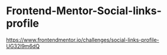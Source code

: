 # Frontend-Mentor-Social-links-profile
https://www.frontendmentor.io/challenges/social-links-profile-UG32l9m6dQ 
